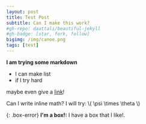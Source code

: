 ```yaml
---
layout: post
title: Test Post
subtitle: Can I make this work?
#gh-repo: daattali/beautiful-jekyll
#gh-badge: [star, fork, follow]
bigimg: /img/canoe.png
tags: [test]
---
```


**I am trying some markdown**

* I can make list
* if I try hard

maybe even give a [link](http://www.google.com)!

Can I write inline math? I will try: \\( \psi \times \theta \\)

{: .box-error}
**I'm a box!:** I have a box that I like!.
